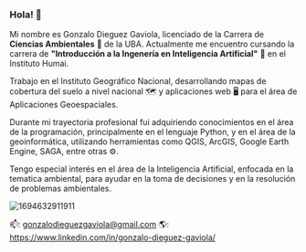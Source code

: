 ### Hola! 👋

Mi nombre es Gonzalo Dieguez Gaviola, licenciado de la Carrera de **Ciencias Ambientales** 🌳 de la UBA. Actualmente me encuentro cursando la carrera de **"Introducción a la Ingenería en Inteligencia Artificial"** 🤖 en el Instituto Humai. 

Trabajo en el Instituto Geográfico Nacional, desarrollando mapas de cobertura del suelo a nivel nacional 🗺️ y aplicaciones web 🖥️ para el área de Aplicaciones Geoespaciales.

Durante mi trayectoria profesional fui adquiriendo conocimientos en el área de la programación, principalmente en el lenguaje Python, y en el área de la geoinformática, utilizando herramientas como QGIS, ArcGIS, Google Earth Engine, SAGA, entre otras ⚙️.

Tengo especial interés en el área de la Inteligencia Artificial, enfocada en la tematica ambiental, para ayudar en la toma de decisiones y en la resolución de problemas ambientales.

![1694632911911](https://github.com/GDieguezG/GDieguezG/assets/69656526/a77a1b9c-4741-4c14-8f4f-b071da106ded)

📫: gonzalodieguezgaviola@gmail.com
🌎: https://www.linkedin.com/in/gonzalo-dieguez-gaviola/
<!--
Agregar Herramientas con Iconos

